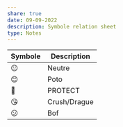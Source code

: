 ```yaml
---
share: true
date: 09-09-2022
description: Symbole relation sheet
type: Notes
---
```

| Symbole | Description  |
| ------- | ------------ |
| 😐      | Neutre       |
| 😊      | Poto         |
| 🥰      | PROTECT      |
| 😘      | Crush/Drague |
| 😕      | Bof          |

